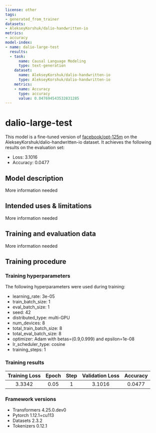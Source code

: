 ```yaml
---
license: other
tags:
- generated_from_trainer
datasets:
- AlekseyKorshuk/dalio-handwritten-io
metrics:
- accuracy
model-index:
- name: dalio-large-test
  results:
  - task:
      name: Causal Language Modeling
      type: text-generation
    dataset:
      name: AlekseyKorshuk/dalio-handwritten-io
      type: AlekseyKorshuk/dalio-handwritten-io
    metrics:
    - name: Accuracy
      type: accuracy
      value: 0.047694543532831285
---
```


<!-- This model card has been generated automatically according to the information the Trainer had access to. You
should probably proofread and complete it, then remove this comment. -->

# dalio-large-test

This model is a fine-tuned version of [facebook/opt-125m](https://huggingface.co/facebook/opt-125m) on the AlekseyKorshuk/dalio-handwritten-io dataset.
It achieves the following results on the evaluation set:
- Loss: 3.1016
- Accuracy: 0.0477

## Model description

More information needed

## Intended uses & limitations

More information needed

## Training and evaluation data

More information needed

## Training procedure

### Training hyperparameters

The following hyperparameters were used during training:
- learning_rate: 3e-05
- train_batch_size: 1
- eval_batch_size: 1
- seed: 42
- distributed_type: multi-GPU
- num_devices: 8
- total_train_batch_size: 8
- total_eval_batch_size: 8
- optimizer: Adam with betas=(0.9,0.999) and epsilon=1e-08
- lr_scheduler_type: cosine
- training_steps: 1

### Training results

| Training Loss | Epoch | Step | Validation Loss | Accuracy |
|:-------------:|:-----:|:----:|:---------------:|:--------:|
| 3.3342        | 0.05  | 1    | 3.1016          | 0.0477   |


### Framework versions

- Transformers 4.25.0.dev0
- Pytorch 1.12.1+cu113
- Datasets 2.3.2
- Tokenizers 0.12.1
